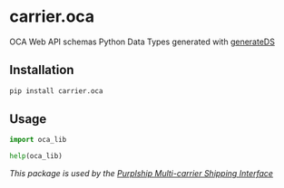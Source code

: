 # carrier.oca

OCA Web API schemas Python Data Types generated with [generateDS](http://www.davekuhlman.org/generateDS.html)

## Installation

```bash
pip install carrier.oca
```

## Usage

```python
import oca_lib

help(oca_lib)
```

*This package is used by the [Purplship Multi-carrier Shipping Interface](https://github.com/PurplShip/purplship)*
